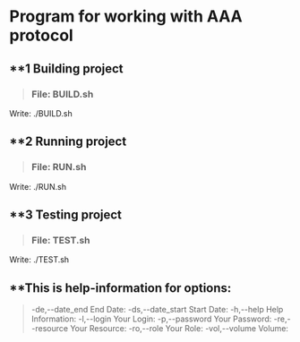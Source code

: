 # Program for working with AAA protocol
## **1 Building project

>### File: BUILD.sh
Write: ./BUILD.sh

## **2 Running project

>### File: RUN.sh
Write: ./RUN.sh

## **3 Testing project

>### File: TEST.sh
Write: ./TEST.sh

## **This is help-information for options:
>-de,--date_end <arg>     End Date:
>-ds,--date_start <arg>   Start Date:
>-h,--help                Help Information:
>-l,--login <arg>         Your Login:
>-p,--password <arg>      Your Password:
>-re,--resource <arg>     Your Resource:
>-ro,--role <arg>         Your Role:
>-vol,--volume <arg>      Volume: